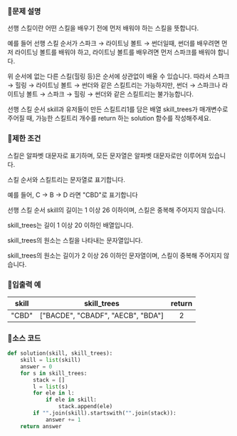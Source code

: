 ### 📌문제 설명

선행 스킬이란 어떤 스킬을 배우기 전에 먼저 배워야 하는 스킬을 뜻합니다.

예를 들어 선행 스킬 순서가 스파크 → 라이트닝 볼트 → 썬더일때, 썬더를 배우려면 먼저 라이트닝 볼트를 배워야 하고, 라이트닝 볼트를 배우려면 먼저 스파크를 배워야 합니다.

위 순서에 없는 다른 스킬(힐링 등)은 순서에 상관없이 배울 수 있습니다. 따라서 스파크 → 힐링 → 라이트닝 볼트 → 썬더와 같은 스킬트리는 가능하지만, 썬더 → 스파크나 라이트닝 볼트 → 스파크 → 힐링 → 썬더와 같은 스킬트리는 불가능합니다.

선행 스킬 순서 skill과 유저들이 만든 스킬트리1를 담은 배열 skill_trees가 매개변수로 주어질 때, 가능한 스킬트리 개수를 return 하는 solution 함수를 작성해주세요.

### 📌제한 조건

스킬은 알파벳 대문자로 표기하며, 모든 문자열은 알파벳 대문자로만 이루어져 있습니다.

스킬 순서와 스킬트리는 문자열로 표기합니다.

예를 들어, C → B → D 라면 "CBD"로 표기합니다

선행 스킬 순서 skill의 길이는 1 이상 26 이하이며, 스킬은 중복해 주어지지 않습니다.

skill_trees는 길이 1 이상 20 이하인 배열입니다.

skill_trees의 원소는 스킬을 나타내는 문자열입니다.

skill_trees의 원소는 길이가 2 이상 26 이하인 문자열이며, 스킬이 중복해 주어지지 않습니다.

### 📌입출력 예

|skill|skill_trees|return|
|:------:|:------:|:------:|
|"CBD"|["BACDE", "CBADF", "AECB", "BDA"]|2|

### 📌소스 코드

```python
def solution(skill, skill_trees):
    skill = list(skill)
    answer = 0
    for s in skill_trees:
        stack = []
        l = list(s)
        for ele in l:
            if ele in skill:
                stack.append(ele)
        if "".join(skill).startswith("".join(stack)):
            answer += 1
    return answer
```
